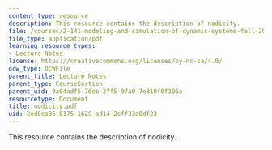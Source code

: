 ```yaml
---
content_type: resource
description: This resource contains the description of nodicity.
file: /courses/2-141-modeling-and-simulation-of-dynamic-systems-fall-2006/2ed0ea8681751629ad142eff33a0df23_nodicity.pdf
file_type: application/pdf
learning_resource_types:
- Lecture Notes
license: https://creativecommons.org/licenses/by-nc-sa/4.0/
ocw_type: OCWFile
parent_title: Lecture Notes
parent_type: CourseSection
parent_uid: 9a04adf5-76eb-27f5-97a0-7e810f0f306a
resourcetype: Document
title: nodicity.pdf
uid: 2ed0ea86-8175-1629-ad14-2eff33a0df23
---
```

This resource contains the description of nodicity.